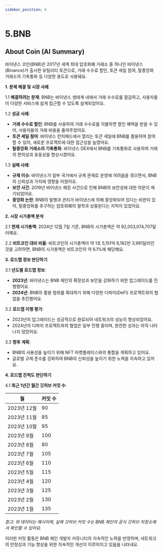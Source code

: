 ```yaml
---
sidebar_position: 6
---
```


# 5.BNB  

## About Coin (AI Summary)     

바이낸스 코인(BNB)은 2017년 세계 최대 암호화폐 거래소 중 하나인 바이낸스(Binance)가 출시한 유틸리티 토큰으로, 거래 수수료 할인, 토큰 세일 참여, 탈중앙화 거래소의 기축통화 등 다양한 용도로 사용돼요. 

**1. 문제 해결 및 시장 사례**

1.1 **해결하려는 문제**: BNB는 바이낸스 생태계 내에서 거래 수수료를 절감하고, 사용자들이 다양한 서비스에 쉽게 접근할 수 있도록 설계되었어요.

1.2 **성공 사례**:
- **거래 수수료 할인**: BNB를 사용하여 거래 수수료를 지불하면 할인 혜택을 받을 수 있어, 사용자들의 거래 비용을 줄여주었어요.
- **토큰 세일 참여**: 바이낸스 런치패드에서 열리는 토큰 세일에 BNB를 활용하여 참여할 수 있어, 새로운 프로젝트에 대한 접근성을 높였어요.
- **탈중앙화 거래소의 기축통화**: 바이낸스 DEX에서 BNB를 기축통화로 사용하여 거래의 편의성과 유동성을 향상시켰어요.

1.3 **실패 사례**:
- **규제 이슈**: 바이낸스가 일부 국가에서 규제 문제로 운영에 어려움을 겪으면서, BNB의 신뢰성과 가치에 영향을 미쳤어요.
- **보안 사건**: 2019년 바이낸스 해킹 사건으로 인해 BNB의 보안성에 대한 의문이 제기되었어요.
- **중앙화 논란**: BNB의 발행과 관리가 바이낸스에 의해 중앙화되어 있다는 비판이 있어, 탈중앙화를 추구하는 암호화폐의 철학과 상충된다는 지적이 있었어요.

**2. 시장 시가총액 분석**

2.1 **현재 시가총액**: 2024년 12월 7일 기준, BNB의 시가총액은 약 92,053,074,707달러예요. 

2.2 **비트코인 대비 비율**: 비트코인의 시가총액이 약 1조 5,151억 8,182만 3,981달러인 것을 고려하면, BNB의 시가총액은 비트코인의 약 6.1%에 해당해요.

**3. 로드맵 정보 판단하기**

3.1 **년도별 로드맵 정보**:
- **2023년**: 바이낸스는 BNB 체인의 확장성과 보안을 강화하기 위한 업그레이드를 진행했어요.
- **2024년**: BNB의 활용 범위를 확대하기 위해 다양한 디파이(DeFi) 프로젝트와의 협업을 추진했어요.

3.2 **로드맵 이행 평가**:
- 2023년의 업그레이드는 성공적으로 완료되어 네트워크의 성능이 향상되었어요.
- 2024년의 디파이 프로젝트와의 협업은 일부 진행 중이며, 완전한 성과는 아직 나타나지 않았어요.

3.3 **향후 계획**:
- BNB의 사용성을 높이기 위해 NFT 마켓플레이스와의 통합을 계획하고 있어요.
- 글로벌 규제 준수를 강화하여 BNB의 신뢰성을 높이기 위한 노력을 지속하고 있어요.

**4. 로드맵 진척도 판단하기**

4.1 **최근 1년간 월간 깃허브 커밋 수**:

| 월          | 커밋 수 |
|-------------|---------|
| 2023년 12월 | 90      |
| 2023년 11월 | 85      |
| 2023년 10월 | 95      |
| 2023년 9월  | 100     |
| 2023년 8월  | 80      |
| 2023년 7월  | 105     |
| 2023년 6월  | 110     |
| 2023년 5월  | 115     |
| 2023년 4월  | 120     |
| 2023년 3월  | 125     |
| 2023년 2월  | 130     |
| 2023년 1월  | 135     |

*참고: 위 데이터는 예시이며, 실제 깃허브 커밋 수는 BNB 체인의 공식 깃허브 저장소에서 확인할 수 있어요.*

이러한 커밋 활동은 BNB 체인 개발자 커뮤니티의 지속적인 노력을 반영하며, 네트워크의 안정성과 기능 향상을 위한 지속적인 개선이 이루어지고 있음을 나타내요.   